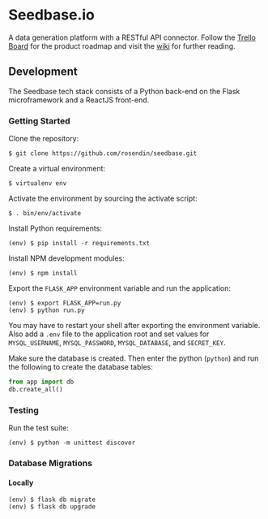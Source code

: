 Seedbase.io
===========

A data generation platform with a RESTful API connector. Follow the [Trello Board](https://trello.com/b/8zS0QPeR/seedbase) for the product roadmap and visit the [wiki](https://github.com/rosendin/seedbase/wiki) for further reading.

## Development

The Seedbase tech stack consists of a Python back-end on the Flask microframework and a ReactJS front-end.

### Getting Started

Clone the repository:
```
$ git clone https://github.com/rosendin/seedbase.git
```

Create a virtual environment:
```
$ virtualenv env
```

Activate the environment by sourcing the activate script:
```
$ . bin/env/activate
```

Install Python requirements:
```
(env) $ pip install -r requirements.txt
```

Install NPM development modules:
```
(env) $ npm install
```

Export the `FLASK_APP` environment variable and run the application:
```
(env) $ export FLASK_APP=run.py
(env) $ python run.py
```

You may have to restart your shell after exporting the environment variable. Also add a `.env` file to the application root and set values for `MYSQL_USERNAME`, `MYSQL_PASSWORD`, `MYSQL_DATABASE`, and `SECRET_KEY`.

Make sure the database is created. Then enter the python (`python`) and run the following to create the database tables:

``` python
from app import db
db.create_all()
```

### Testing

Run the test suite:
```
(env) $ python -m unittest discover
```

### Database Migrations

#### Locally

```
(env) $ flask db migrate
(env) $ flask db upgrade
```